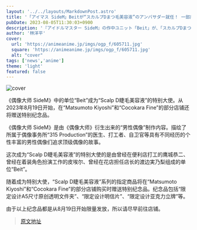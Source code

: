 ```yaml
---
layout: '../../layouts/MarkdownPost.astro'
title: '「アイマス SideM」Beitが“スカルプDまつ毛美容液”のアンバサダー就任！ 一部店頭でノベルティ配布'
pubDate: 2023-08-05T11:30:03+0900
description: '『アイドルマスター SideM』の作中ユニット「Beit」が、「スカルプDまつ毛美容液」のスペシャルアンバサダーに就任。2023年8月19日より、「マツモトキヨシ」「ココカラファイン」一部店舗にてスペシャルノベルティのプレゼントも行われる。'
author: '林洋平'
cover:
  url: 'https://animeanime.jp/imgs/ogp_f/605711.jpg'
  square: 'https://animeanime.jp/imgs/ogp_f/605711.jpg'
  alt: "cover"
tags: ['news','anime']
theme: 'light'
featured: false
---
```


![cover](https://animeanime.jp/imgs/ogp_f/605711.jpg)

《偶像大师 SideM》中的单位“Beit”成为“Scalp D睫毛美容液”的特别大使。从2023年8月19日开始，在“Matsumoto Kiyoshi”和“Cocokara Fine”的部分店铺还将赠送特别纪念品。

《偶像大师 SideM》是由《偶像大师》衍生出来的“男性偶像”制作内容。描绘了所属于偶像事务所“315 Production”的医生、打工者、自卫官等具有不同经历的个性丰富的男性偶像们追求顶级偶像的故事。

这次成为“Scalp D睫毛美容液”的特别大使的是由曾经在便利店打工的鹰城恭二、曾经在着装角色扮演工作的皮埃尔、曾经在花店担任店长的渡边実乃梨组成的单位“Beit”。

随着成为特别大使，“Scalp D睫毛美容液”系列的指定商品将在“Matsumoto Kiyoshi”和“Cocokara Fine”的部分店铺购买时赠送特别纪念品。纪念品包括“限定设计A5尺寸原创透明文件夹”、“限定设计明信片”、“限定设计亚克力立牌”等。

由于以上纪念品都是从8月19日开始限量发放，所以请尽早前往店铺。

>[原文地址](https://animeanime.jp/article/2023/08/05/79096.html)  